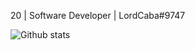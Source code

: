 20 | Software Developer | LordCaba#9747

![Github stats](https://github-readme-stats.vercel.app/api?username=LordCaba&theme=highcontrast&show_icons=true&bg_color=004FA7&title_color=00ACFF&icon_color=D52DCF&count_private=true)

